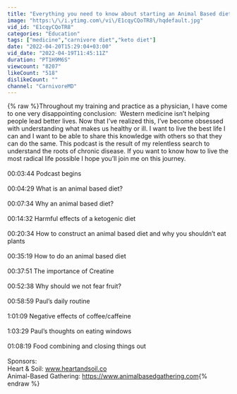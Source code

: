 ```yaml
---
title: "Everything you need to know about starting an Animal Based diet"
image: "https:\/\/i.ytimg.com\/vi\/E1cqyCQoTR8\/hqdefault.jpg"
vid_id: "E1cqyCQoTR8"
categories: "Education"
tags: ["medicine","carnivore diet","keto diet"]
date: "2022-04-20T15:29:04+03:00"
vid_date: "2022-04-19T11:45:11Z"
duration: "PT1H9M6S"
viewcount: "8207"
likeCount: "518"
dislikeCount: ""
channel: "CarnivoreMD"
---
```

{% raw %}Throughout my training and practice as a physician, I have come to one very disappointing conclusion:  Western medicine isn’t helping people lead better lives. Now that I’ve realized this, I’ve become obsessed with understanding what makes us healthy or ill. I want to live the best life I can and I want to be able to share this knowledge with others so that they can do the same. This podcast is the result of my relentless search to understand the roots of chronic disease. If you want to know how to live the most radical life possible I hope you’ll join me on this journey.<br /><br />00:03:44 Podcast begins<br /><br />00:04:29 What is an animal based diet?<br /><br />00:07:34 Why an animal based diet?<br /><br />00:14:32 Harmful effects of a ketogenic diet<br /><br />00:20:34 How to construct an animal based diet and why you shouldn’t eat plants<br /> <br />00:35:19 How to do an animal based diet<br /><br />00:37:51 The importance of Creatine <br /><br />00:52:38 Why should we not fear fruit?<br /><br />00:58:59 Paul’s daily routine <br /><br />1:01:09 Negative effects of coffee/caffeine<br /><br />1:03:29 Paul’s thoughts on eating windows<br /><br />01:08:19 Food combining and closing things out<br /><br />Sponsors:<br />Heart &amp; Soil: www.heartandsoil.co <br />Animal-Based Gathering: <a rel="nofollow" target="blank" href="https://www.animalbasedgathering.com">https://www.animalbasedgathering.com</a>{% endraw %}
